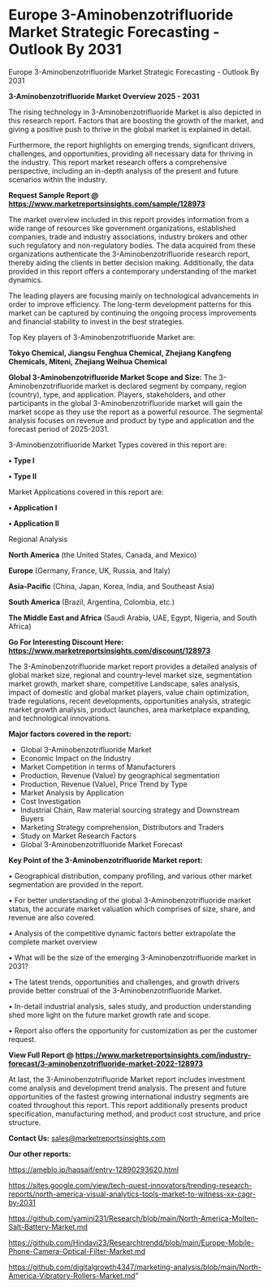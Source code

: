 # Europe 3-Aminobenzotrifluoride Market Strategic Forecasting - Outlook By 2031
Europe 3-Aminobenzotrifluoride Market Strategic Forecasting - Outlook By 2031

<Strong> 3-Aminobenzotrifluoride Market Overview 2025 - 2031</strong>

The rising technology in 3-Aminobenzotrifluoride Market is also depicted in this research report. Factors that are boosting the growth of the market, and giving a positive push to thrive in the global market is explained in detail.

Furthermore, the report highlights on emerging trends, significant drivers, challenges, and opportunities, providing all necessary data for thriving in the industry. This report market research offers a comprehensive perspective, including an in-depth analysis of the present and future scenarios within the industry.

<strong>Request Sample Report @ <a href=https://www.marketreportsinsights.com/sample/128973>https://www.marketreportsinsights.com/sample/128973</a></strong>

The market overview included in this report provides information from a wide range of resources like government organizations, established companies, trade and industry associations, industry brokers and other such regulatory and non-regulatory bodies. The data acquired from these organizations authenticate the 3-Aminobenzotrifluoride research report, thereby aiding the clients in better decision making. Additionally, the data provided in this report offers a contemporary understanding of the market dynamics.

The leading players are focusing mainly on technological advancements in order to improve efficiency. The long-term development patterns for this market can be captured by continuing the ongoing process improvements and financial stability to invest in the best strategies.

Top Key players of 3-Aminobenzotrifluoride Market are:

<strong>Tokyo Chemical, Jiangsu Fenghua Chemical, Zhejiang Kangfeng Chemicals, Miteni, Zhejiang Weihua Chemical</strong>

<strong><b>Global 3-Aminobenzotrifluoride Market Scope and Size:</b></strong>
The 3-Aminobenzotrifluoride market is declared segment by company, region (country), type, and application. Players, stakeholders, and other participants in the global 3-Aminobenzotrifluoride market will gain the market scope as they use the report as a powerful resource. The segmental analysis focuses on revenue and product by type and application and the forecast period of 2025-2031.

3-Aminobenzotrifluoride Market Types covered in this report are:

<strong>• Type I

• Type II</strong>

Market Applications covered in this report are:

<strong>• Application I

• Application II</strong> 

Regional Analysis

<strong>North America</strong> (the United States, Canada, and Mexico)

<strong>Europe</strong> (Germany, France, UK, Russia, and Italy)

<strong>Asia-Pacific</strong> (China, Japan, Korea, India, and Southeast Asia)

<strong>South America</strong> (Brazil, Argentina, Colombia, etc.)

<strong>The Middle East and Africa</strong> (Saudi Arabia, UAE, Egypt, Nigeria, and South Africa)

<strong>Go For Interesting Discount Here: <a href=https://www.marketreportsinsights.com/discount/128973>https://www.marketreportsinsights.com/discount/128973</a></strong>

The 3-Aminobenzotrifluoride market report provides a detailed analysis of global market size, regional and country-level market size, segmentation market growth, market share, competitive Landscape, sales analysis, impact of domestic and global market players, value chain optimization, trade regulations, recent developments, opportunities analysis, strategic market growth analysis, product launches, area marketplace expanding, and technological innovations.

<strong><b>Major factors covered in the report:</b></strong>
<ul>
  <li>Global 3-Aminobenzotrifluoride Market </li>
  <li>Economic Impact on the Industry</li>
  <li>Market Competition in terms of Manufacturers</li>
  <li>Production, Revenue (Value) by geographical segmentation</li>
  <li>Production, Revenue (Value), Price Trend by Type</li>
  <li>Market Analysis by Application</li>
  <li>Cost Investigation</li>
  <li>Industrial Chain, Raw material sourcing strategy and Downstream Buyers</li>
  <li>Marketing Strategy comprehension, Distributors and Traders</li>
  <li>Study on Market Research Factors</li>
  <li>Global 3-Aminobenzotrifluoride Market Forecast</li>
</ul>

<strong><b>Key Point of the 3-Aminobenzotrifluoride Market report:</b></strong>

• Geographical distribution, company profiling, and various other market segmentation are provided in the report.

• For better understanding of the global 3-Aminobenzotrifluoride market status, the accurate market valuation which comprises of size, share, and revenue are also covered.

• Analysis of the competitive dynamic factors better extrapolate the complete market overview

• What will be the size of the emerging 3-Aminobenzotrifluoride market in 2031?

• The latest trends, opportunities and challenges, and growth drivers provide better construal of the 3-Aminobenzotrifluoride Market.

• In-detail industrial analysis, sales study, and production understanding shed more light on the future market growth rate and scope.

• Report also offers the opportunity for customization as per the customer request.

<strong><b>View Full Report @ <a href=https://www.marketreportsinsights.com/industry-forecast/3-aminobenzotrifluoride-market-2022-128973>https://www.marketreportsinsights.com/industry-forecast/3-aminobenzotrifluoride-market-2022-128973</a></b></strong>


At last, the 3-Aminobenzotrifluoride Market report includes investment come analysis and development trend analysis. The present and future opportunities of the fastest growing international industry segments are coated throughout this report. This report additionally presents product specification, manufacturing method, and product cost structure, and price structure.

<strong>Contact Us:</strong>
sales@marketreportsinsights.com

<strong>Our other reports:</strong>

<a href=https://ameblo.jp/haqsaif/entry-12890293620.html>https://ameblo.jp/haqsaif/entry-12890293620.html</a>

<a href=https://sites.google.com/view/tech-quest-innovators/trending-research-reports/north-america-visual-analytics-tools-market-to-witness-xx-cagr-by-2031>https://sites.google.com/view/tech-quest-innovators/trending-research-reports/north-america-visual-analytics-tools-market-to-witness-xx-cagr-by-2031</a>

<a href=https://github.com/yamini231/Research/blob/main/North-America-Molten-Salt-Battery-Market.md>https://github.com/yamini231/Research/blob/main/North-America-Molten-Salt-Battery-Market.md</a>

<a href=https://github.com/Hindavi23/Researchtrendd/blob/main/Europe-Mobile-Phone-Camera-Optical-Filter-Market.md>https://github.com/Hindavi23/Researchtrendd/blob/main/Europe-Mobile-Phone-Camera-Optical-Filter-Market.md</a>

<a href=https://github.com/digitalgrowth4347/marketing-analysis/blob/main/North-America-Vibratory-Rollers-Market.md>https://github.com/digitalgrowth4347/marketing-analysis/blob/main/North-America-Vibratory-Rollers-Market.md</a>"
